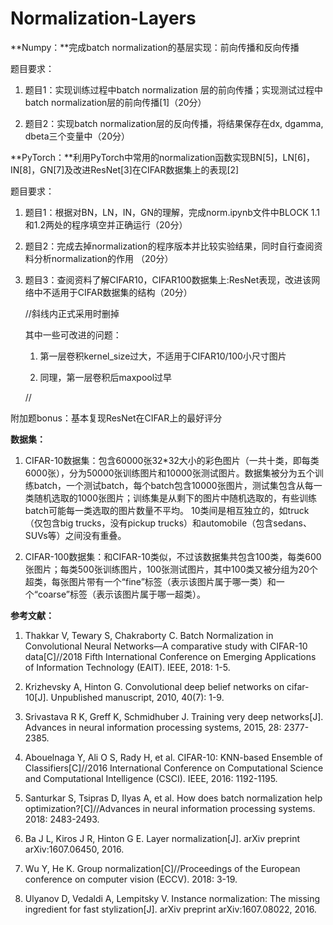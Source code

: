 # Normalization-Layers
**Numpy：**完成batch normalization的基层实现：前向传播和反向传播

题目要求：

1.  题目1：实现训练过程中batch normalization 层的前向传播；实现测试过程中batch
    normalization层的前向传播[1]（20分）

2.  题目2：实现batch normalization层的反向传播，将结果保存在dx, dgamma,
    dbeta三个变量中（20分）

**PyTorch：**利用PyTorch中常用的normalization函数实现BN[5]，LN[6]，IN[8]，GN[7]及改进ResNet[3]在CIFAR数据集上的表现[2]

题目要求：

1.  题目1：根据对BN，LN，IN，GN的理解，完成norm.ipynb文件中BLOCK
    1.1和1.2两处的程序填空并正确运行（20分）

2.  题目2：完成去掉normalization的程序版本并比较实验结果，同时自行查阅资料分析normalization的作用
    （20分）

3.  题目3：查阅资料了解CIFAR10，CIFAR100数据集上:ResNet表现，改进该网络中不适用于CIFAR数据集的结构（20分）

    //斜线内正式采用时删掉 

    其中一些可改进的问题：

    1.  第一层卷积kernel_size过大，不适用于CIFAR10/100小尺寸图片

    2.  同理，第一层卷积后maxpool过早
    
    //

附加题bonus：基本复现ResNet在CIFAR上的最好评分
    
    

**数据集：**

1.  CIFAR-10数据集：包含60000张32\*32大小的彩色图片（一共十类，即每类6000张），分为50000张训练图片和10000张测试图片。数据集被分为五个训练batch，一个测试batch，每个batch包含10000张图片，测试集包含从每一类随机选取的1000张图片；训练集是从剩下的图片中随机选取的，有些训练batch可能每一类选取的图片数量不平均。
    10类间是相互独立的，如truck（仅包含big trucks，没有pickup
    trucks）和automobile（包含sedans、SUVs等）之间没有重叠。

2.  CIFAR-100数据集：和CIFAR-10类似，不过该数据集共包含100类，每类600张图片；每类500张训练图片，100张测试图片，其中100类又被分组为20个超类，每张图片带有一个“fine”标签（表示该图片属于哪一类）和一个“coarse”标签（表示该图片属于哪一超类）。

**参考文献：**

1.  Thakkar V, Tewary S, Chakraborty C. Batch Normalization in Convolutional
    Neural Networks—A comparative study with CIFAR-10 data[C]//2018 Fifth
    International Conference on Emerging Applications of Information Technology
    (EAIT). IEEE, 2018: 1-5.

2.  Krizhevsky A, Hinton G. Convolutional deep belief networks on cifar-10[J].
    Unpublished manuscript, 2010, 40(7): 1-9.

3.  Srivastava R K, Greff K, Schmidhuber J. Training very deep networks[J].
    Advances in neural information processing systems, 2015, 28: 2377-2385.

4.  Abouelnaga Y, Ali O S, Rady H, et al. CIFAR-10: KNN-based Ensemble of
    Classifiers[C]//2016 International Conference on Computational Science and
    Computational Intelligence (CSCI). IEEE, 2016: 1192-1195.

5.  Santurkar S, Tsipras D, Ilyas A, et al. How does batch normalization help
    optimization?[C]//Advances in neural information processing systems. 2018:
    2483-2493.

6.  Ba J L, Kiros J R, Hinton G E. Layer normalization[J]. arXiv preprint
    arXiv:1607.06450, 2016.

7.  Wu Y, He K. Group normalization[C]//Proceedings of the European conference
    on computer vision (ECCV). 2018: 3-19.

8.  Ulyanov D, Vedaldi A, Lempitsky V. Instance normalization: The missing
    ingredient for fast stylization[J]. arXiv preprint arXiv:1607.08022, 2016.
